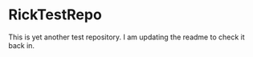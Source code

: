RickTestRepo
============

This is yet another test repository. I am updating the readme to check it back in.